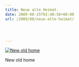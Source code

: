 ```yaml
---
title: Neue alte Heimat.
date: 2009-08-25T02:40:58+00:00
url: /2009/08/neue-alte-heimat/




---
```

<div class="flickr">
  <a href="http://www.flickr.com/photos/schreibblogade/3856571378/" title="New old home"><img src="//farm4.static.flickr.com/3548/3856571378_55a283695a.jpg" alt="New old home" /></a></p>

  <p>
    New old home
  </p>
</div>
